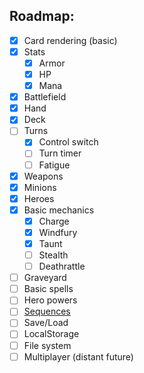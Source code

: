 ## Roadmap: 
* [x] Card rendering (basic)
* [x] Stats
  * [x] Armor 
  * [x] HP 
  * [x] Mana 
* [x] Battlefield
* [x] Hand
* [x] Deck
* [ ] Turns
  * [x] Control switch
  * [ ] Turn timer
  * [ ] Fatigue 
* [x] Weapons
* [x] Minions
* [x] Heroes
* [x] Basic mechanics
  * [x] Charge
  * [x] Windfury
  * [x] Taunt
  * [ ] Stealth
  * [ ] Deathrattle
* [ ] Graveyard
* [ ] Basic spells
* [ ] Hero powers
* [ ] [Sequences](https://hearthstone.gamepedia.com/Advanced_rulebook#Advanced_mechanics_101_.28READ_THIS_FIRST.29)
* [ ] Save/Load
 * [ ] LocalStorage
 * [ ] File system
* [ ] Multiplayer (distant future)
